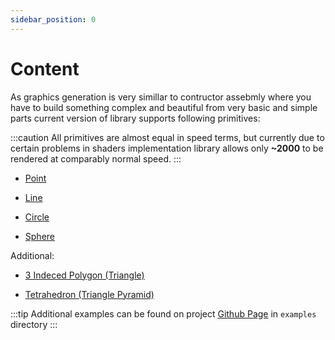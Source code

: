 ```yaml
---
sidebar_position: 0
---
```


# Content

As graphics generation is very simillar to contructor assebmly where you have to build something complex and beautiful from very basic and simple parts current version of library supports following primitives:

:::caution
All primitives are almost equal in speed terms, but currently due to certain problems in shaders implementation library allows only **~2000** to be rendered at comparably normal speed.
:::

- [Point](point-primitive)

- [Line](line-primitive)

- [Circle](circle-primitive)

- [Sphere](sphere-primitive)

Additional:

- [3 Indeced Polygon (Triangle)](poly-primitive)

- [Tetrahedron (Triangle Pyramid)](pyramid-primitive)

:::tip
Additional examples can be found on project [Github Page](https://github.com/dk731/3D-Led-Cube/) in `examples` directory
:::
